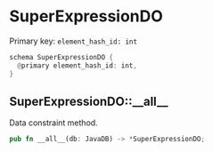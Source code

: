# SuperExpressionDO

Primary key: `element_hash_id: int`

```rust
schema SuperExpressionDO {
  @primary element_hash_id: int,
}
```
## SuperExpressionDO::\_\_all\_\_

Data constraint method.

```rust
pub fn __all__(db: JavaDB) -> *SuperExpressionDO;
```
